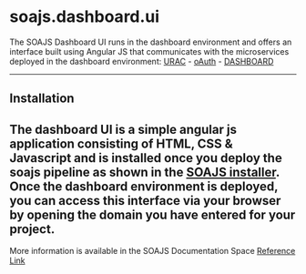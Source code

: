 # soajs.dashboard.ui

The SOAJS Dashboard UI runs in the dashboard environment and offers an interface built using Angular JS that communicates with the microservices deployed in the dashboard environment: [URAC](https://soajsorg.atlassian.net/wiki/spaces/URAC) - [oAuth](https://soajsorg.atlassian.net/wiki/spaces/OAUT/overview) - [DASHBOARD](https://soajsorg.atlassian.net/wiki/spaces/DSBRD/overview)

---
## Installation
The dashboard UI is a simple angular js application consisting of HTML, CSS & Javascript and is installed once you deploy the soajs pipeline as shown in the [SOAJS installer](https://soajsorg.atlassian.net/wiki/spaces/IN).
Once the dashboard environment is deployed, you can access this interface via your browser by opening the domain you have entered for your project.
---
More information is available in the SOAJS Documentation Space [Reference Link](https://soajsorg.atlassian.net/wiki/spaces/DSBRD/overview)